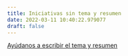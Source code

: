 ```yaml
---
title: Iniciativas sin tema y resumen
date: 2022-03-11 10:40:22.979077
draft: false
---
```


[Ayúdanos a escribir el tema y resumen](/monitoreo/sintema/lxiii)

<!--more-->

